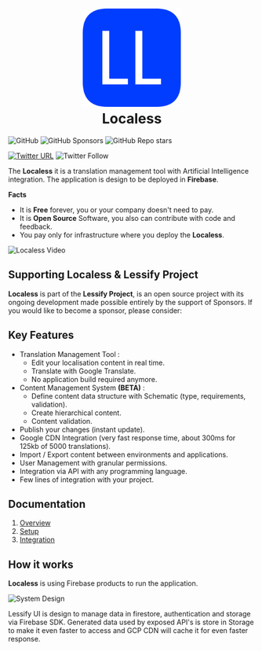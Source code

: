 <h1 align="center">
<br/>
  <img width="200" src="src/android-chrome-512x512.png" alt="Localess"/>
  <br/>
  Localess
<br/>
</h1>

![GitHub](https://img.shields.io/github/license/Lessify/localess?style=for-the-badge)
![GitHub Sponsors](https://img.shields.io/github/sponsors/Lessify?style=for-the-badge)
![GitHub Repo stars](https://img.shields.io/github/stars/Lessify/Localess?style=for-the-badge)

[![Twitter URL](https://img.shields.io/twitter/url?label=Share%20on%20Twitter&style=for-the-badge&url=https%3A%2F%2Fgithub.com%2FLessify%2Flocaless)](https://twitter.com/intent/tweet?text=Easy%20way%20to%20manage%20your%20app%20localisation&url=https://github.com/Lessify/localess&hashtags=i18n,internationalization,localization)
![Twitter Follow](https://img.shields.io/twitter/follow/Lessifyio?style=for-the-badge)

The **Localess** it is a translation management tool with Artificial Intelligence integration.
The application is design to be deployed in **Firebase**. 

**Facts**

- It is **Free** forever, you or your company doesn't need to pay.
- It is **Open Source** Software, you also can contribute with code and feedback.
- You pay only for infrastructure where you deploy the **Localess**.

![Localess Video](https://github.com/Lessify/localess/wiki/img/app_animation.gif)

## Supporting Localess & Lessify Project
**Localess** is part of the **Lessify Project**, is an open source project with its ongoing development made possible entirely by the support of Sponsors.
If you would like to become a sponsor, please consider:

## Key Features

- Translation Management Tool :
  - Edit your localisation content in real time.
  - Translate with Google Translate.
  - No application build required anymore.
- Content Management System **(BETA)** :
  - Define content data structure with Schematic (type, requirements, validation).
  - Create hierarchical content.
  - Content validation.
- Publish your changes (instant update).
- Google CDN Integration (very fast response time, about 300ms for 125kb of 5000 translations).
- Import / Export content between environments and applications.
- User Management with granular permissions.
- Integration via API with any programming language.
- Few lines of integration with your project.

## Documentation
1. [Overview](https://github.com/Lessify/localess/wiki)
2. [Setup](https://github.com/Lessify/localess/wiki/Setup)
3. [Integration](https://github.com/Lessify/localess/wiki/Integration)

## How it works
**Localess** is using Firebase products to run the application.

![System Design](https://github.com/Lessify/localess/wiki/img/system-design.png)

Lessify UI is design to manage data in firestore, authentication and storage via Firebase SDK.
Generated data used by exposed API's is store in Storage to make it even faster to access and GCP CDN will cache it for even faster response.

[//]: # (netstat -aon | findstr 4000)
[//]: # (taskkill /PID <PID> /F)
